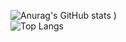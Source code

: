 <!-- ### Hi there 👋 -->
![Anurag's GitHub stats](https://github-readme-stats.vercel.app/api?username=adryanrosa&hide=stars&show_icons=true&count_private=true&theme=radical&count_private=true)
)
</br>
![Top Langs](https://github-readme-stats.vercel.app/api/top-langs/?username=adryanrosa&theme=radical)

<!--
**adryanrosa/adryanrosa** is a ✨ _special_ ✨ repository because its `README.md` (this file) appears on your GitHub profile.

Here are some ideas to get you started:

- 🔭 I’m currently working on ...
- 🌱 I’m currently learning ...
- 👯 I’m looking to collaborate on ...
- 🤔 I’m looking for help with ...
- 💬 Ask me about ...
- 📫 How to reach me: ...
- 😄 Pronouns: ...
- ⚡ Fun fact: ...
-->
